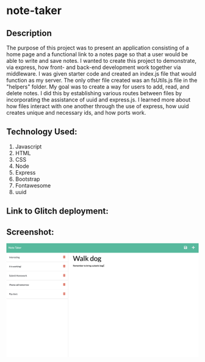 # note-taker

## Description

The purpose of this project was to present an application consisting of a home page and a functional link to a notes page so that a user would be able to write and save notes. I wanted to create this project to demonstrate, via express, how front- and back-end development work together via middleware. I was given starter code and created an index.js file that would function as my server. The only other file created was an fsUtils.js file in the "helpers" folder. My goal was to create a way for users to add, read, and delete notes. I did this by establishing various routes between files by incorporating the assistance of uuid and express.js. I learned more about how files interact with one another through the use of express, how uuid creates unique and necessary ids, and how ports work.

## Technology Used:
1. Javascript
2. HTML
3. CSS
4. Node
5. Express
6. Bootstrap
7. Fontawesome
8. uuid

## Link to Glitch deployment:


## Screenshot:

![](/images/Screen%20Shot%202022-09-21%20at%209.32.10%20PM.png)